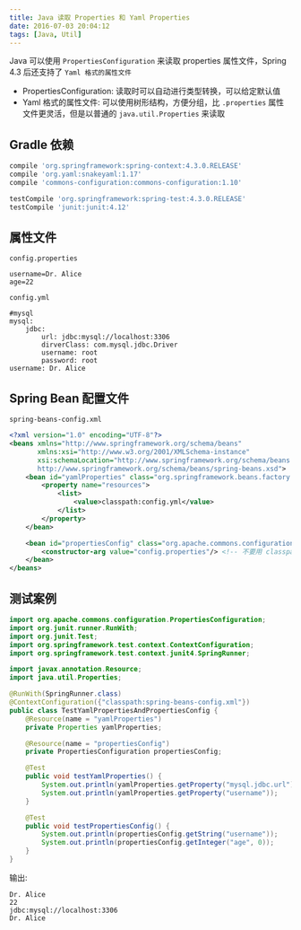 ```yaml
---
title: Java 读取 Properties 和 Yaml Properties
date: 2016-07-03 20:04:12
tags: [Java, Util]
---
```


Java 可以使用 `PropertiesConfiguration` 来读取 properties 属性文件，Spring 4.3 后还支持了 `Yaml 格式的属性文件`

* PropertiesConfiguration: 读取时可以自动进行类型转换，可以给定默认值
* Yaml 格式的属性文件: 可以使用树形结构，方便分组，比 `.properties` 属性文件更灵活，但是以普通的 `java.util.Properties` 来读取

<!--more-->

## Gradle 依赖
```groovy
compile 'org.springframework:spring-context:4.3.0.RELEASE'
compile 'org.yaml:snakeyaml:1.17'
compile 'commons-configuration:commons-configuration:1.10'

testCompile 'org.springframework:spring-test:4.3.0.RELEASE'
testCompile 'junit:junit:4.12'
```

## 属性文件
`config.properties`

```
username=Dr. Alice
age=22
```

`config.yml`

```
#mysql
mysql:
    jdbc:
        url: jdbc:mysql://localhost:3306
        dirverClass: com.mysql.jdbc.Driver
        username: root
        password: root
username: Dr. Alice
```

## Spring Bean 配置文件 
`spring-beans-config.xml`

```xml
<?xml version="1.0" encoding="UTF-8"?>
<beans xmlns="http://www.springframework.org/schema/beans"
       xmlns:xsi="http://www.w3.org/2001/XMLSchema-instance"
       xsi:schemaLocation="http://www.springframework.org/schema/beans
       http://www.springframework.org/schema/beans/spring-beans.xsd">
    <bean id="yamlProperties" class="org.springframework.beans.factory.config.YamlPropertiesFactoryBean">
        <property name="resources">
            <list>
                <value>classpath:config.yml</value>
            </list>
        </property>
    </bean>

    <bean id="propertiesConfig" class="org.apache.commons.configuration.PropertiesConfiguration">
        <constructor-arg value="config.properties"/> <!-- 不要用 classpath: -->
    </bean>
</beans>
```

## 测试案例
```java
import org.apache.commons.configuration.PropertiesConfiguration;
import org.junit.runner.RunWith;
import org.junit.Test;
import org.springframework.test.context.ContextConfiguration;
import org.springframework.test.context.junit4.SpringRunner;

import javax.annotation.Resource;
import java.util.Properties;

@RunWith(SpringRunner.class)
@ContextConfiguration({"classpath:spring-beans-config.xml"})
public class TestYamlPropertiesAndPropertiesConfig {
    @Resource(name = "yamlProperties")
    private Properties yamlProperties;

    @Resource(name = "propertiesConfig")
    private PropertiesConfiguration propertiesConfig;

    @Test
    public void testYamlProperties() {
        System.out.println(yamlProperties.getProperty("mysql.jdbc.url"));
        System.out.println(yamlProperties.getProperty("username"));
    }

    @Test
    public void testPropertiesConfig() {
        System.out.println(propertiesConfig.getString("username"));
        System.out.println(propertiesConfig.getInteger("age", 0));
    }
}
```

输出:

```
Dr. Alice
22
jdbc:mysql://localhost:3306
Dr. Alice
```
